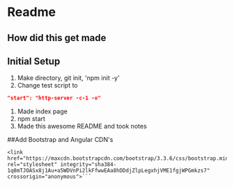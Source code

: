 # Readme

## How did this get made

## Initial Setup
1. Make directory, git init, 'npm init -y'
1. Change test script to
```json
"start": "http-server -c-1 -o"
```
1. Made index page
1. npm start
1. Made this awesome README and took notes

##Add Bootstrap and Angular CDN's
```<script src="https://ajax.googleapis.com/ajax/libs/angularjs/1.5.5/angular.min.js"></script>
<link href="https://maxcdn.bootstrapcdn.com/bootstrap/3.3.6/css/bootstrap.min.css" rel="stylesheet" integrity="sha384-1q8mTJOASx8j1Au+a5WDVnPi2lkFfwwEAa8hDDdjZlpLegxhjVME1fgjWPGmkzs7" crossorigin="anonymous">```
